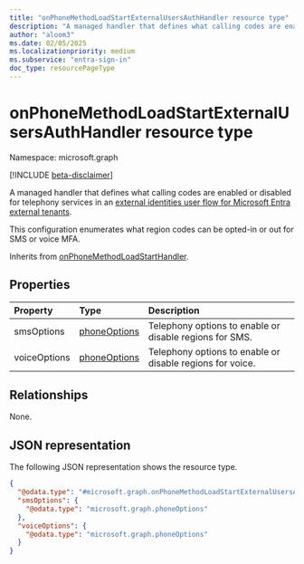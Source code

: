 ```yaml
---
title: "onPhoneMethodLoadStartExternalUsersAuthHandler resource type"
description: "A managed handler that defines what calling codes are enabled or disabled for telephony services in an external identities user flow for Microsoft Entra external tenants."
author: "aloom3"
ms.date: 02/05/2025
ms.localizationpriority: medium
ms.subservice: "entra-sign-in"
doc_type: resourcePageType
---
```


# onPhoneMethodLoadStartExternalUsersAuthHandler resource type

Namespace: microsoft.graph

[!INCLUDE [beta-disclaimer](../../includes/beta-disclaimer.md)]

A managed handler that defines what calling codes are enabled or disabled for telephony services in an [external identities user flow for Microsoft Entra external tenants](../resources/authenticationeventsflow.md). 

This configuration enumerates what region codes can be opted-in or out for SMS or voice MFA.


Inherits from [onPhoneMethodLoadStartHandler](../resources/onphonemethodloadstarthandler.md).


## Properties
|Property|Type|Description|
|:---|:---|:---|
|smsOptions|[phoneOptions](../resources/phoneoptions.md)|Telephony options to enable or disable regions for SMS.|
|voiceOptions|[phoneOptions](../resources/phoneoptions.md)|Telephony options to enable or disable regions for voice.|

## Relationships
None.

## JSON representation
The following JSON representation shows the resource type.
<!-- {
  "blockType": "resource",
  "@odata.type": "microsoft.graph.onPhoneMethodLoadStartExternalUsersAuthHandler"
}
-->
``` json
{
  "@odata.type": "#microsoft.graph.onPhoneMethodLoadStartExternalUsersAuthHandler",
  "smsOptions": {
    "@odata.type": "microsoft.graph.phoneOptions"
  },
  "voiceOptions": {
    "@odata.type": "microsoft.graph.phoneOptions"
  }
}
```

